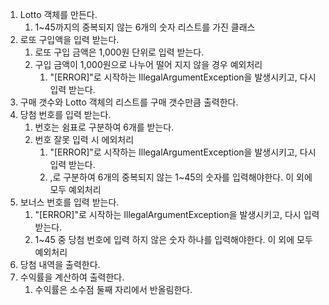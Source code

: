 1. Lotto 객체를 만든다.
   1. 1~45까지의 중복되지 않는 6개의 숫자 리스트를 가진 클래스
2. 로또 구입액을 입력 받는다.
   1. 로또 구입 금액은 1,000원 단위로 입력 받는다.
   2. 구입 금액이 1,000원으로 나누어 떨어 지지 않을 경우 예외처리
      1. "[ERROR]"로 시작하는 IllegalArgumentException을 발생시키고, 다시 입력 받는다.
2. 구매 갯수와 Lotto 객체의 리스트를 구매 갯수만큼 출력한다.
2. 당첨 번호를 입력 받는다.
    1. 번호는 쉼표로 구분하여 6개를 받는다.
    2. 번호 잘못 입력 시 에외처리
       1. "[ERROR]"로 시작하는 IllegalArgumentException을 발생시키고, 다시 입력 받는다.
       2. ,로 구분하여 6개의 중복되지 않는 1~45의 숫자를 입력해야한다. 이 외에 모두 예외처리
3. 보너스 번호를 입력 받는다.
   1. "[ERROR]"로 시작하는 IllegalArgumentException을 발생시키고, 다시 입력 받는다.
   2. 1~45 중 당첨 번호에 입력 하지 않은 숫자 하나를 입력해야한다. 이 외에 모두 예외처리
4. 당첨 내역을 출력한다.
5. 수익률을 계산하여 출력한다.
   1. 수익률은 소수점 둘째 자리에서 반올림한다.